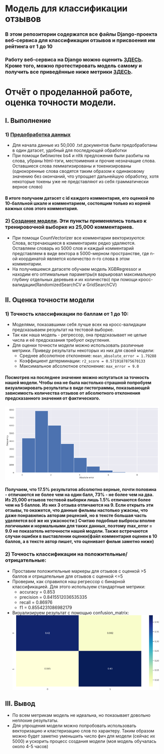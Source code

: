 # Модель для классификации отзывов
### В этом репозитории содержатся все файлы Django-проекта веб-сервиса для классификации отзывов и присвоения им рейтинга от 1 до 10
### Работу веб-сервиса на Django можно оценить [ЗДЕСЬ](https://reviewrate.na4u.ru/). Кроме того, можно протестировать модель самому и получить все приведённые ниже метрики [ЗДЕСЬ](https://colab.research.google.com/drive/1-hNOFUq7I6_1qT7jcZEKT05_W0X3j37H#scrollTo=H9jD3AKKqzWe).
# Отчёт о проделанной работе, оценка точности модели.
## I.  Выполнение
### 1)  [Предобработка данных](https://github.com/maxbutyaev/review_rating/blob/master/data/gettingDatasets.py)
- Для начала данные из 50,000 .txt документов были предобработаны в один датасет, удобный для последующей обработки
- При помощи библиотек bs4 и nltk предложения были разбиты на слова, убраны html-тэги, местоимения и прочие незначащие слова. Оставшиеся слова лемматизированы и токенизированы (однокоренные слова сводятся таким образом к одинаковому значению без окончаний, что упрощает дальнейшую обработку, хотя некоторые токены уже не представляют из себя грамматически верное слово)
#### В итоге получаем датасет с id каждого комментария, его оценкой по 10-балльной шкале и комментарием, состоящим только из корней важных слов этого комментария.
### 2)  [Создание модели](https://github.com/maxbutyaev/review_rating/blob/master/data/creating_model.py). Эти пункты применялись только к тренировочной выборке из 25,000 комментариев.
- При помощи CountVectorizer все комментарии векторизуются: Слова, встречающиеся в комментариях редко удаляются. Оставляем словарь из 5000 слов и каждый комментарий представляем в виде вектора в 5000-мерном пространстве, где n-ой координатой является количество n-го слова в этом комментарии.
- На получившемся датасете обучаем модель XGBRegressor и находим его оптимальные параметры(я варьировал максимальную глубину отдельных деревьев и их количество) при помощи кросс-валидации(RandomizedSearchCV и GridSearchCV)

    
## II.  Оценка точности модели
### 1)  Точность классификации по баллам от 1 до 10:
- Моделями, показавшими себя лучше всех на кросс-валидации предсказываем результат на тестовой выборке.
- Так как наша модель - регрессор, она предсказывает не целые числа и её предсказания требуют округления.
- Для оценки точности модели можно использовать различные метрики. Приведу результаты некоторых из них для своей модели:
    - Среднее абсолютное отклонение: `mean_absolute_error = 1.79288`
    - Коэффициент детерминации: `r2_score = 0.5719187875670133`
    - Максимальное абсолютное отклонение: `max_error = 9.0`
#### Посмотрев на последнее значение можно испугаться за точность нашей модели. Чтобы она не была настолько страшной попробуем визуализировать результаты в виде гистограммы, показывающей зависимость количества отзывов от абсолютного отклонения предсказанного значения от фактического. 
![](https://github.com/maxbutyaev/review_rating/blob/master/data/err_hist.png)
#### Получаем, что 17.5% результатов абсолютно верные, почти половина - отличаются не более чем на один балл, 73% - не более чем на два. Из 25,000 отзывов тестовой выборки лишь 1.5% отличаются более чем на 5 баллов. Из них 3 отзыва отличаются на 9. Если открыть эти отзывы, то окажется, что данные фильмы настолько ужасны, что даже понравились авторам рецензий, но в тексте большая часть уделяется всё же их ужасности:) Считаю подобные выбросы вполне логичными и нормальными для таких данных, поэтому max_error = 9.0 не показатель неточности нашей модели. Также встречаются случаи ошибки в выставлении оценки(файл комментария оценен в 10 баллов, а в тексте автор пишет, что оценивает фильм заметно ниже)
### 2)  Точность классификации на положительные/отрицательные:
- Проставим положительные маркеры для отзывов с оценкой >5 баллов и отрицательные для отзывов с оценкой <=5
- Проверим, как справился наш регрессор с бинарной классификацией. Для этого используем стандартные метрики:
    - accuracy = 0.853
    - precision = 0.8415512036535335
    - recall = 0.86976
    - f1 = 0.8554231086982179
- Визуализируем результат с помощью confusion_matrix:
![](https://github.com/maxbutyaev/review_rating/blob/master/data/conf_matrix.png)
## III.  Вывод
- По всем метрикам модель не идеальна, но показывает довольно неплохие результаты.
- Для упрощения модели можно попробовать использовать векторизацию и кластеризацию слов по характеру. Таким образом можно будет заметно уменьшить число фич для модели (сейчас их 5000) и ускорить процесс создания модели (моя модель обучалась около 4-5 часов)
